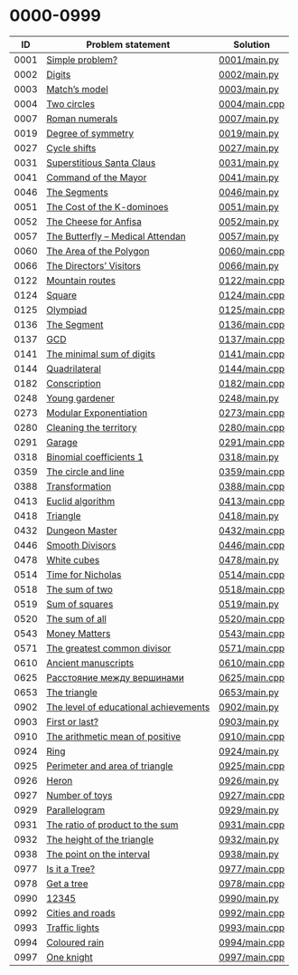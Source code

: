 # 0000-0999

| ID   | Problem statement                                                                | Solution                       |
|------|----------------------------------------------------------------------------------|--------------------------------|
| 0001 | [Simple problem?](https://www.e-olymp.com/en/problems/1)                         | [0001/main.py](0001/main.py)   |
| 0002 | [Digits](https://www.e-olymp.com/en/problems/2)                                  | [0002/main.py](0002/main.py)   |
| 0003 | [Match’s model](https://www.e-olymp.com/en/problems/3)                           | [0003/main.py](0003/main.py)   |
| 0004 | [Two circles](https://www.e-olymp.com/en/problems/4)                             | [0004/main.cpp](0004/main.cpp) |
| 0007 | [Roman numerals](https://www.e-olymp.com/en/problems/7)                          | [0007/main.py](0007/main.py)   |
| 0019 | [Degree of symmetry](https://www.e-olymp.com/en/problems/19)                     | [0019/main.py](0019/main.py)   |
| 0027 | [Cycle shifts](https://www.e-olymp.com/en/problems/27)                           | [0027/main.py](0027/main.py)   |
| 0031 | [Superstitious Santa Claus](https://www.e-olymp.com/en/problems/31)              | [0031/main.py](0031/main.py)   |
| 0041 | [Command of the Mayor](https://www.e-olymp.com/en/problems/41)                   | [0041/main.py](0041/main.py)   |
| 0046 | [The Segments](https://www.e-olymp.com/en/problems/46)                           | [0046/main.py](0046/main.py)   |
| 0051 | [The Cost of the K-dominoes](https://www.e-olymp.com/ru/problems/51)             | [0051/main.py](0051/main.py)   |
| 0052 | [The Cheese for Anfisa](https://www.e-olymp.com/en/problems/52)                  | [0052/main.py](0052/main.py)   |
| 0057 | [The Butterfly – Medical Attendan](https://www.e-olymp.com/en/problems/57)       | [0057/main.py](0057/main.py)   |
| 0060 | [The Area of the Polygon](https://www.e-olymp.com/en/problems/60)                | [0060/main.cpp](0060/main.cpp) |
| 0066 | [The Directors’ Visitors](https://www.e-olymp.com/en/problems/66)                | [0066/main.py](0066/main.py)   |
| 0122 | [Mountain routes](https://www.e-olymp.com/en/problems/122)                       | [0122/main.cpp](0122/main.cpp) |
| 0124 | [Square](https://www.e-olymp.com/en/problems/124)                                | [0124/main.cpp](0124/main.cpp) |
| 0125 | [Olympiad](https://www.e-olymp.com/en/problems/125)                              | [0125/main.cpp](0125/main.cpp) |
| 0136 | [The Segment](https://www.e-olymp.com/en/problems/136)                           | [0136/main.cpp](0136/main.cpp) |
| 0137 | [GCD](https://www.e-olymp.com/en/problems/137)                                   | [0137/main.cpp](0137/main.cpp) |
| 0141 | [The minimal sum of digits](https://www.e-olymp.com/en/problems/141)             | [0141/main.cpp](0141/main.cpp) |
| 0144 | [Quadrilateral](https://www.e-olymp.com/en/problems/144)                         | [0144/main.cpp](0144/main.cpp) |
| 0182 | [Conscription](https://www.e-olymp.com/en/problems/182)                          | [0182/main.cpp](0182/main.cpp) |
| 0248 | [Young gardener](https://www.e-olymp.com/en/problems/248)                        | [0248/main.py](0248/main.py)   |
| 0273 | [Modular Exponentiation](https://www.e-olymp.com/en/problems/273)                | [0273/main.cpp](0273/main.cpp) |
| 0280 | [Cleaning the territory](https://www.e-olymp.com/en/problems/280)                | [0280/main.cpp](0280/main.cpp) |
| 0291 | [Garage](https://www.e-olymp.com/en/problems/291)                                | [0291/main.cpp](0291/main.cpp) |
| 0318 | [Binomial coefficients 1](https://www.e-olymp.com/en/problems/318)               | [0318/main.py](0318/main.py)   |
| 0359 | [The circle and line](https://www.e-olymp.com/en/problems/359)                   | [0359/main.cpp](0359/main.cpp) |
| 0388 | [Transformation](https://www.e-olymp.com/en/problems/388)                        | [0388/main.cpp](0388/main.cpp) |
| 0413 | [Euclid algorithm](https://www.e-olymp.com/en/problems/413)                      | [0413/main.cpp](0413/main.cpp) |
| 0418 | [Triangle](https://www.e-olymp.com/en/problems/418)                              | [0418/main.py](0418/main.py)   |
| 0432 | [Dungeon Master](https://www.e-olymp.com/en/problems/432)                        | [0432/main.cpp](0432/main.cpp) |
| 0446 | [Smooth Divisors](https://www.e-olymp.com/en/problems/446)                       | [0446/main.cpp](0446/main.cpp) |
| 0478 | [White cubes](https://www.e-olymp.com/en/problems/478)                           | [0478/main.py](0478/main.py)   |
| 0514 | [Time for Nicholas](https://www.e-olymp.com/en/problems/514)                     | [0514/main.cpp](0514/main.cpp) |
| 0518 | [The sum of two](https://www.e-olymp.com/en/problems/518)                        | [0518/main.cpp](0518/main.cpp) |
| 0519 | [Sum of squares](https://www.e-olymp.com/en/problems/519)                        | [0519/main.py](0519/main.py)   |
| 0520 | [The sum of all](https://www.e-olymp.com/en/problems/520)                        | [0520/main.cpp](0520/main.cpp) |
| 0543 | [Money Matters](https://www.e-olymp.com/en/problems/543)                         | [0543/main.cpp](0543/main.cpp) |
| 0571 | [The greatest common divisor](https://www.e-olymp.com/en/problems/571)           | [0571/main.cpp](0571/main.cpp) |
| 0610 | [Ancient manuscripts](https://www.e-olymp.com/en/problems/610)                   | [0610/main.cpp](0610/main.cpp) |
| 0625 | [Расстояние между вершинами](https://www.e-olymp.com/en/problems/625)            | [0625/main.cpp](0625/main.cpp) |
| 0653 | [The triangle](https://www.e-olymp.com/en/problems/653)                          | [0653/main.py](0653/main.py)   |
| 0902 | [The level of educational achievements](https://www.e-olymp.com/en/problems/902) | [0902/main.py](0902/main.py)   |
| 0903 | [First or last?](https://www.e-olymp.com/en/problems/903)                        | [0903/main.py](0903/main.py)   |
| 0910 | [The arithmetic mean of positive](https://www.e-olymp.com/en/problems/910)       | [0910/main.cpp](0910/main.cpp) |
| 0924 | [Ring](https://www.e-olymp.com/en/problems/924)                                  | [0924/main.py](0924/main.py)   |
| 0925 | [Perimeter and area of triangle](https://www.e-olymp.com/en/problems/925)        | [0925/main.cpp](0925/main.cpp) |
| 0926 | [Heron](https://www.e-olymp.com/en/problems/926)                                 | [0926/main.py](0926/main.py)   |
| 0927 | [Number of toys](https://www.e-olymp.com/en/problems/927)                        | [0927/main.cpp](0927/main.cpp) |
| 0929 | [Parallelogram](https://www.e-olymp.com/en/problems/929)                         | [0929/main.py](0929/main.py)   |
| 0931 | [The ratio of product to the sum](https://www.e-olymp.com/en/problems/931)       | [0931/main.cpp](0931/main.cpp) |
| 0932 | [The height of the triangle](https://www.e-olymp.com/en/problems/932)            | [0932/main.py](0932/main.py)   |
| 0938 | [The point on the interval](https://www.e-olymp.com/en/problems/938)             | [0938/main.py](0938/main.py)   |
| 0977 | [Is it a Tree?](https://www.e-olymp.com/en/problems/977)                         | [0977/main.cpp](0977/main.cpp) |
| 0978 | [Get a tree](https://www.e-olymp.com/en/problems/978)                            | [0978/main.cpp](0978/main.cpp) |
| 0990 | [12345](https://www.e-olymp.com/en/problems/990)                                 | [0990/main.py](0990/main.py)   |
| 0992 | [Cities and roads](https://www.e-olymp.com/en/problems/992)                      | [0992/main.cpp](0992/main.cpp) |
| 0993 | [Traffic lights](https://www.e-olymp.com/en/problems/993)                        | [0993/main.cpp](0993/main.cpp) |
| 0994 | [Coloured rain](https://www.e-olymp.com/en/problems/994)                         | [0994/main.cpp](0994/main.cpp) |
| 0997 | [One knight](https://www.e-olymp.com/en/problems/997)                            | [0997/main.cpp](0997/main.cpp) |

